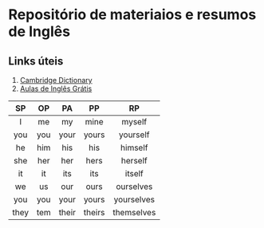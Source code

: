 # Repositório de materiaios e resumos de Inglês

## Links úteis
1. [Cambridge Dictionary](https://dictionary.cambridge.org/pt/)
1. [Aulas de Inglês Grátis](https://aulasdeinglesgratis.net/)

|SP   |OP   | PA  |PP    |RP        |
|:---:|:---:|:---:|:---: |:---:     |
|I    |me   |my   |mine  |myself    |
|you  |you  |your |yours |yourself  |
|he   |him  |his  |his   |himself   |
|she  |her  |her  |hers  |herself   |
|it   |it   |its  |its   |itself    |
|we   |us   |our  |ours  |ourselves |
|you  |you  |your |yours |yourselves|
|they |tem  |their|theirs|themselves|
